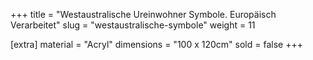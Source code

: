 +++
title = "Westaustralische Ureinwohner Symbole. Europäisch Verarbeitet"
slug = "westaustralische-symbole"
weight = 11

[extra]
material = "Acryl"
dimensions = "100 x 120cm"
sold = false
+++
